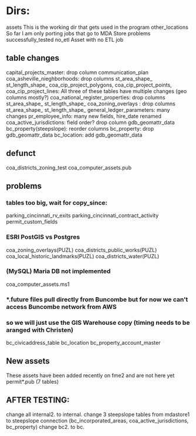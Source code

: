 # Dirs: 
assets                 This is the working dir that gets used in the program
other_locations        So far I am only porting jobs that go to MDA Store
problems               
successfully_tested
no_etl                 Asset with no ETL job

## table changes
capital_projects_master: drop column communication_plan
coa_asheville_nieghborhoods: drop columns st_area_shape_ st_length_shape_
coa_cip_project_polygons, coa_cip_project_points, coa_cip_project_lines: All three of these tables have multiple changes (geo columns mostly?)
coa_national_register_properties: drop columns st_area_shape_ st_length_shape_
coa_zoning_overlays             : drop columns st_area_shape_ st_length_shape_
general_ledger_parameters: many changes
pr_employee_info: many new fields, hire_date renamed
coa_active_jurisdictions: field order? drop column gdb_geomattr_data
bc_property(steepslope): reorder columns
bc_property: drop gdb_geomattr_data
bc_location: add gdb_geomattr_data
## defunct
coa_districts_zoning_test
coa_computer_assets.pub





## problems
### tables too big, wait for copy_since:
parking_cincinnati_rv_exits
parking_cincinnati_contract_activity
permit_custom_fields
### ESRI PostGIS vs Postgres
coa_zoning_overlays(PUZL)
coa_districts_public_works(PUZL)
coa_local_historic_landmarks(PUZL)
coa_districts_water(PUZL)
### (MySQL) Maria DB not implemented
coa_computer_assets.ms1
### *.future files pull directly from Buncombe but for now we can't access Buncombe network from AWS
### so we will just use the GIS Warehouse copy (timing needs to be aranged with Christen)
bc_civicaddress_table
bc_location
bc_property_account_master

## New assets
These assets have been added recently on fme2 and are not here yet
permit*.pub (7 tables)

## AFTER TESTING:
 change all internal2. to internal.
 change 3 steepslope tables from mdastore1 to steepslope connection (bc_incorporated_areas, coa_active_jurisdictions, bc_property)
 change bc2. to bc.
